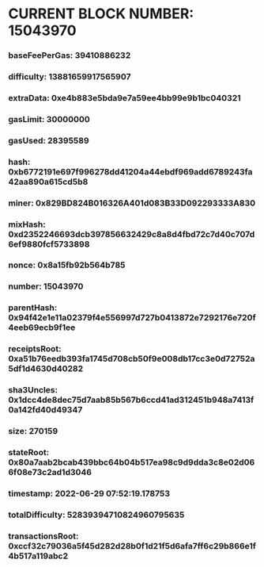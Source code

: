 # CURRENT BLOCK NUMBER: 15043970

### baseFeePerGas: 39410886232
### difficulty: 13881659917565907
### extraData: 0xe4b883e5bda9e7a59ee4bb99e9b1bc040321
### gasLimit: 30000000
### gasUsed: 28395589
### hash: 0xb6772191e697f996278dd41204a44ebdf969add6789243fa42aa890a615cd5b8
### miner: 0x829BD824B016326A401d083B33D092293333A830
### mixHash: 0xd2352246693dcb397856632429c8a8d4fbd72c7d40c707d6ef9880fcf5733898
### nonce: 0x8a15fb92b564b785
### number: 15043970
### parentHash: 0x94f42e1e11a02379f4e556997d727b0413872e7292176e720f4eeb69ecb9f1ee
### receiptsRoot: 0xa51b76eedb393fa1745d708cb50f9e008db17cc3e0d72752a5df1d4630d40282
### sha3Uncles: 0x1dcc4de8dec75d7aab85b567b6ccd41ad312451b948a7413f0a142fd40d49347
### size: 270159
### stateRoot: 0x80a7aab2bcab439bbc64b04b517ea98c9d9dda3c8e02d066f08e73c2ad1d3046
### timestamp: 2022-06-29 07:52:19.178753
### totalDifficulty: 52839394710824960795635
### transactionsRoot: 0xccf32c79036a5f45d282d28b0f1d21f5d6afa7ff6c29b866e1f4b517a119abc2
